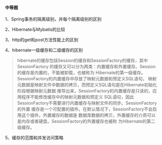 #### 中等题
1、Spring事务的隔离级别，并每个隔离级别的区别

2、Hibernate与Mybatis的比较

3、http的get和post方法性能上的区别

4、hibernate一级缓存和二级缓存的区别

  > hibernate的缓存包括Session的缓存和SessionFactory的缓存，其中SessionFactory
  的缓存又可以分为两类：内置缓存和外置缓存。Session的缓存是内置的，不能被卸载，也被称为
  Hibernate的第一级缓存。SessionFactory的内置缓存中存放了映射元数据和预定义SQL语句，
  映射元数据是映射文件中数据的拷贝，而预定义SQL语句是在Hibernate初始化阶段根据映射元数据
  推导出来，SessionFactory的内置缓存是只读的，应用程序不能修改缓存中的映射元数据和预定义
  SQL语句，因此SessionFactory不需要进行内置缓存与映射文件的同步。SessionFactory的外置
  缓存是一个可配置的插件。在默认情况下，SessionFactory不会启用这个插件。外置缓存的数据是
  数据库数据的拷贝，外置缓存的介质可以是内存或者硬盘。SessionFactory的外置缓存也被称
  为Hibernate的第二级缓存。


5、缓存的范围和并发访问策略



